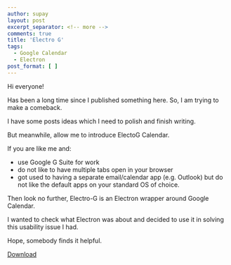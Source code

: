```yaml
---
author: supay
layout: post
excerpt_separator: <!-- more -->
comments: true
title: 'Electro G'
tags:
  - Google Calendar
  - Electron
post_format: [ ]
---
```

Hi everyone! 

Has been a long time since I published something here. So, I am trying to make a comeback.

I have some posts ideas which I need to polish and finish writing. 

But meanwhile, allow me to introduce ElectoG Calendar.

If you are like me and:

- use Google G Suite for work
- do not like to have multiple tabs open in your browser
- got used to having a separate email/calendar app (e.g. Outlook) but do not like the default apps on your standard OS of choice.

Then look no further, Electro-G is an Electron wrapper around Google Calendar.

I wanted to check what Electron was about and decided to use it in solving this usability issue I had.

Hope, somebody finds it helpful.

[Download](4)



[1]: https://github.com/kvervo/electro-g "ElectroG calendar"
[2]: https://electronjs.org/ "Electron - Build cross platform desktop apps with JavaScript, HTML, and CSS."
[3]: https://calendar.google.com "Google Calendar"

[4]: https://github.com/kvervo/electro-g/releases "Electro G Releases"